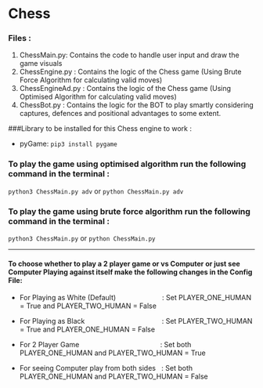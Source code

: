 # Chess

### Files : 
  1) ChessMain.py: Contains the code to handle user input and draw the game visuals
  2) ChessEngine.py : Contains the logic of the Chess game (Using Brute Force Algorithm for calculating valid moves)
  3) ChessEngineAd.py :  Contains the logic of the Chess game (Using Optimised Algorithm for calculating valid moves)
  4) ChessBot.py : Contains the logic for the BOT to play smartly considering captures, defences and positional advantages to some extent.

###Library to be installed for this Chess engine to work : 
- pyGame: `pip3 install pygame`

### To play the game using optimised algorithm run  the following command in the terminal :
`python3 ChessMain.py adv` or `python ChessMain.py adv`

### To play the game using brute force algorithm run  the following command in the terminal :
`python3 ChessMain.py` or  `python ChessMain.py`

--------

#### To choose whether to play a 2 player game or vs Computer or just see Computer Playing against itself make the following changes in the Config File:
 
  - For Playing as White (Default)       &nbsp;&nbsp;&nbsp;&nbsp;&nbsp;&nbsp;&nbsp;&nbsp;&nbsp;&nbsp;&nbsp;&nbsp;&nbsp;&nbsp;&nbsp;&nbsp;&nbsp;&nbsp;&nbsp;&nbsp;&nbsp;&nbsp;     : Set PLAYER_ONE_HUMAN = True and PLAYER_TWO_HUMAN = False
  
  -  For Playing as Black               &nbsp;&nbsp;&nbsp;&nbsp;&nbsp;&nbsp;&nbsp;&nbsp;&nbsp;&nbsp;&nbsp;&nbsp;&nbsp;&nbsp;&nbsp;&nbsp;&nbsp;&nbsp;&nbsp;&nbsp;&nbsp;&nbsp;&nbsp;&nbsp;&nbsp;&nbsp;&nbsp;&nbsp;&nbsp;&nbsp;&nbsp;&nbsp;&nbsp;&nbsp;&nbsp;&nbsp;&nbsp;&nbsp;    : Set PLAYER_TWO_HUMAN = True and PLAYER_ONE_HUMAN = False
  - For 2 Player Game                   &nbsp;&nbsp;&nbsp;&nbsp;&nbsp;&nbsp;&nbsp;&nbsp;&nbsp;&nbsp;&nbsp;&nbsp;&nbsp;&nbsp;&nbsp;&nbsp;&nbsp;&nbsp;&nbsp;&nbsp;&nbsp;&nbsp;&nbsp;&nbsp;&nbsp;&nbsp;&nbsp;&nbsp;&nbsp;&nbsp;&nbsp;&nbsp;&nbsp;&nbsp;&nbsp;&nbsp;&nbsp;&nbsp;&nbsp;&nbsp;      : Set both PLAYER_ONE_HUMAN and PLAYER_TWO_HUMAN = True
  - For seeing Computer play from both sides &nbsp;  : Set both PLAYER_ONE_HUMAN and PLAYER_TWO_HUMAN = False
  
